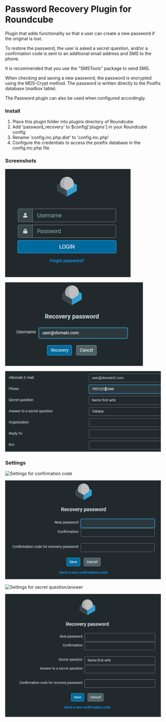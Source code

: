 # Password Recovery Plugin for Roundcube

 Plugin that adds functionality so that a user can 
 create a new password if the original is lost.

 To restore the password, the user is asked a secret question, 
 and/or a confirmation code is sent to an additional email address 
 and SMS to the phone.

 It is recommended that you use the "SMSTools" package to send SMS.

 When checking and saving a new password, 
 the password is encrypted using the MD5-Crypt method. 
 The password is written directly to the Postfix database (mailbox table).

 The Password plugin can also be used when configured accordingly.


### Install

 1. Place this plugin folder into plugins directory of Roundcube
 2. Add 'password_recovery' to $config['plugins'] in your Roundcube config
 3. Rename 'config.inc.php.dist' to 'config.inc.php'
 4. Configure the credentials to access the postfix database in the config.inc.php file


### Screenshots

![Login with Elastic Skin](docs/login.png)

![Recovery password](docs/reset.png)

![Identities](docs/identities.png)


### Settings

![Settings for confirmation code](config_code.png)

![Recovery with code](docs/recovery.png)


![Settings for secret question/answer](config_answer.png)

![Recovery with code and answer](docs/recovery2.png)

